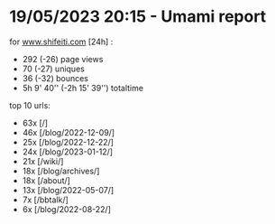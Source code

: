 # 19/05/2023 20:15 - Umami report
for www.shifeiti.com [24h] :

 - 292 (-26) page views
 - 70 (-27) uniques
 - 36 (-32) bounces
 - 5h 9' 40'' (-2h 15' 39'') totaltime


top 10 urls:
 - 63x [/]
 - 46x [/blog/2022-12-09/]
 - 25x [/blog/2022-12-22/]
 - 24x [/blog/2023-01-12/]
 - 21x [/wiki/]
 - 18x [/blog/archives/]
 - 18x [/about/]
 - 13x [/blog/2022-05-07/]
 - 7x [/bbtalk/]
 - 6x [/blog/2022-08-22/]


